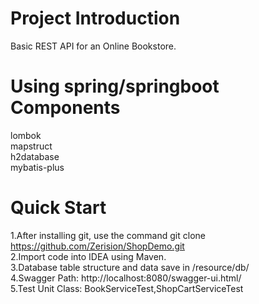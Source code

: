 # Project Introduction
Basic REST API for an Online Bookstore.

# Using spring/springboot Components
lombok<br>
mapstruct<br>
h2database<br>
mybatis-plus
# Quick Start
1.After installing git, use the command git clone https://github.com/Zerision/ShopDemo.git<br>
2.Import code into IDEA using Maven.<br>
3.Database table structure and data save in /resource/db/<br>
4.Swagger Path: http://localhost:8080/swagger-ui.html/<br>
5.Test Unit Class: BookServiceTest,ShopCartServiceTest
